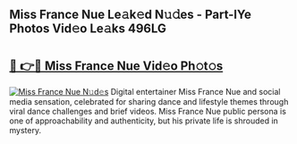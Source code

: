 ## Miss France Nue Le𝚊k𝚎d N𝚞𝚍es - Part-lYe Photos Vid𝚎o Le𝚊ks 496LG

# <h2><a href="http://fbaawew.evod.top/?m=Miss+France+Nue">🔗 👉🔴 Miss France Nue Vid𝚎o Ph𝚘t𝚘s</a></h2>

[![Miss France Nue N𝚞d𝚎s](https://i.imgur.com/8V9OHl7.gif)](http://fbaawew.evod.top/?m=Miss+France+Nue)
Digital entertainer Miss France Nue and social media sensation, celebrated for sharing dance and lifestyle themes through viral dance challenges and brief videos. Miss France Nue public persona is one of approachability and authenticity, but his private life is shrouded in mystery. 
